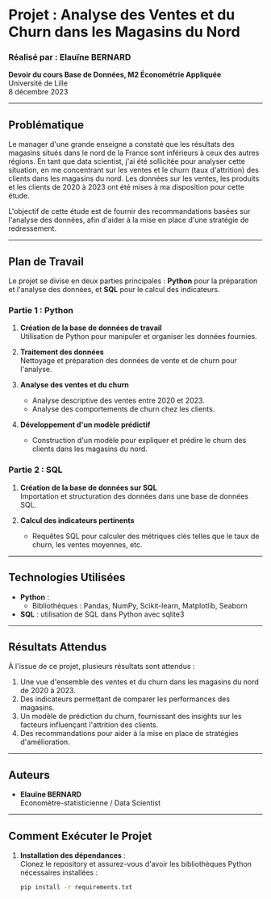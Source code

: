 # Projet : Analyse des Ventes et du Churn dans les Magasins du Nord

### Réalisé par : Elauïne BERNARD  
**Devoir du cours Base de Données,  M2 Économétrie Appliquée**  
Université de Lille  
8 décembre 2023  

---

## Problématique

Le manager d'une grande enseigne a constaté que les résultats des magasins situés dans le nord de la France sont inférieurs à ceux des autres régions. En tant que data scientist, j'ai été sollicitée pour analyser cette situation, en me concentrant sur les ventes et le churn (taux d'attrition) des clients dans les magasins du nord. Les données sur les ventes, les produits et les clients de 2020 à 2023 ont été mises à ma disposition pour cette étude.

L'objectif de cette étude est de fournir des recommandations basées sur l'analyse des données, afin d'aider à la mise en place d'une stratégie de redressement.

---

## Plan de Travail

Le projet se divise en deux parties principales : **Python** pour la préparation et l'analyse des données, et **SQL** pour le calcul des indicateurs.

### Partie 1 : Python

1. **Création de la base de données de travail**  
   Utilisation de Python pour manipuler et organiser les données fournies.

2. **Traitement des données**  
   Nettoyage et préparation des données de vente et de churn pour l'analyse.

3. **Analyse des ventes et du churn**  
   - Analyse descriptive des ventes entre 2020 et 2023.
   - Analyse des comportements de churn chez les clients.

4. **Développement d'un modèle prédictif**  
   - Construction d'un modèle pour expliquer et prédire le churn des clients dans les magasins du nord.

### Partie 2 : SQL

1. **Création de la base de données sur SQL**  
   Importation et structuration des données dans une base de données SQL.

2. **Calcul des indicateurs pertinents**  
   - Requêtes SQL pour calculer des métriques clés telles que le taux de churn, les ventes moyennes, etc.

---

## Technologies Utilisées

- **Python** : 
  - Bibliothèques : Pandas, NumPy, Scikit-learn, Matplotlib, Seaborn
- **SQL** : utilisation de SQL dans Python avec sqlite3 

---

## Résultats Attendus

À l'issue de ce projet, plusieurs résultats sont attendus :
1. Une vue d'ensemble des ventes et du churn dans les magasins du nord de 2020 à 2023.
2. Des indicateurs permettant de comparer les performances des magasins.
3. Un modèle de prédiction du churn, fournissant des insights sur les facteurs influençant l'attrition des clients.
4. Des recommandations pour aider à la mise en place de stratégies d'amélioration.

---

## Auteurs

- **Elauïne BERNARD**  
  Economètre-statisticienne / Data Scientist

---

## Comment Exécuter le Projet

1. **Installation des dépendances** :  
   Clonez le repository et assurez-vous d'avoir les bibliothèques Python nécessaires installées :
   ```bash
   pip install -r requirements.txt

